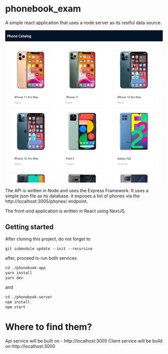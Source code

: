 # phonebook_exam
A simple react application that uses a node server as its restful data source.

![](./screenshot.PNG)

The API is written in Node and uses the Express Framework. It uses a simple json file as its database.
it exposes a list of phones via the http://localhost:3005/phones/ endpoint. 

The front-end application is written in React using NextJS.

## Getting started
After cloning this project, do not forget to 
```shell
git submodule update --init --recursive
```
after, proceed to run both services
```shell
cd ./phonebook-app
yarn install
yarn dev
```
and
```shell
cd ./phonebook-server
npm install
npm start
```
# Where to find them?
Api service will be built on - http://localhost:3005
Client service will be build on http://localhost:3000
